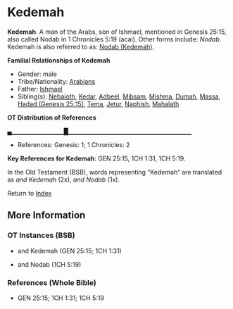 # Kedemah
**Kedemah**. 
A man of the Arabs, son of Ishmael, mentioned in Genesis 25:15, also called Nodab in 1 Chronicles 5:19 (acai). 
Other forms include: 
*Nodab*. 
Kedemah is also referred to as: 
[Nodab (Kedemah)](Nodab.md). 




**Familial Relationships of Kedemah**


* Gender: male
* Tribe/Nationality: [Arabians](../../../groups/md/acai/Arabia.md)
* Father: [Ishmael](Ishmael.md)
* Sibling(s): [Nebaioth](Nebaioth.md), [Kedar](Kedar.md), [Adbeel](Adbeel.md), [Mibsam](Mibsam.md), [Mishma](Mishma.md), [Dumah](Dumah.md), [Massa](Massa.md), [Hadad (Genesis 25:15)](Hadad.4.md), [Tema](Tema.md), [Jetur](Jetur.md), [Naphish](Naphish.md), [Mahalath](Mahalath.md)


**OT Distribution of References**

▄▁▁▁▁▁▁▁▁▁▁▁█▁▁▁▁▁▁▁▁▁▁▁▁▁▁▁▁▁▁▁▁▁▁▁▁▁▁
* References: Genesis: 1; 1 Chronicles: 2



**Key References for Kedemah**: 
GEN 25:15, 1CH 1:31, 1CH 5:19. 


In the Old Testament (BSB), words representing “Kedemah” are translated as 
*and Kedemah* (2x), *and Nodab* (1x). 




Return to [Index](00-Index.md)

## More Information

### OT Instances (BSB)

* and Kedemah (GEN 25:15; 1CH 1:31)

* and Nodab (1CH 5:19)



### References (Whole Bible)

* GEN 25:15; 1CH 1:31; 1CH 5:19



